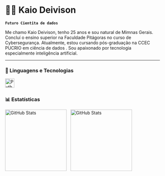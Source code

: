 # 🧑‍💻 Kaio Deivison

**`Futuro Cientita de dados`**

Me chamo Kaio Deivison, tenho 25 anos e sou natural de Mimnas Gerais. Concluí o ensino superior na Faculdade Pitágoras no curso de Cybersegurança. Atualmente, estou cursando pós-graduação na CCEC PUCRIO em ciência de dados . Sou apaixonado por tecnologia especialmente inteligência artificial.

---

### 🤖 Linguagens e Tecnologias

<img 
    align="left" 
    alt="Python" 
    title="Python"
    width="30px" 
    style="padding-right: 10px;" 
    src="https://cdn.jsdelivr.net/gh/devicons/devicon@latest/icons/python/python-original.svg" 
/>

<br/>
<br/>

### 📊 Estatísticas

<p>
  <img 
    align="left" 
    alt="GitHub Stats" 
    height="200" 
    style="padding-right: 10px;" 
    src="https://github-readme-stats.vercel.app/api?username=KaioD14&show_icons=true&theme=tokyonight&include_all_commits=true&locale=pt-br" 
  />

<img 
      align="left" 
      alt="GitHub Stats" 
      height="200" 
      src="https://github-readme-stats.vercel.app/api/top-langs/?username=KaioD14&theme=tokyonight&layout=compact&custom_title=Tecnologias&langs_count=9" 
  />

</p>
